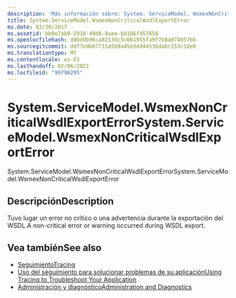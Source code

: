 ```yaml
---
description: 'Más información sobre: System. ServiceModel. WsmexNonCriticalWsdlExportError'
title: System.ServiceModel.WsmexNonCriticalWsdlExportError
ms.date: 03/30/2017
ms.assetid: bb0e7ab9-2918-49d8-8aee-bb186f457658
ms.openlocfilehash: ddbddb96ca8213dc5c061955fa9f7b8a074057bb
ms.sourcegitcommit: ddf7edb67715a5b9a45e3dd44536dabc153c1de0
ms.translationtype: MT
ms.contentlocale: es-ES
ms.lasthandoff: 02/06/2021
ms.locfileid: "99798295"
---
```

# <a name="systemservicemodelwsmexnoncriticalwsdlexporterror"></a><span data-ttu-id="2f403-103">System.ServiceModel.WsmexNonCriticalWsdlExportError</span><span class="sxs-lookup"><span data-stu-id="2f403-103">System.ServiceModel.WsmexNonCriticalWsdlExportError</span></span>

<span data-ttu-id="2f403-104">System.ServiceModel.WsmexNonCriticalWsdlExportError</span><span class="sxs-lookup"><span data-stu-id="2f403-104">System.ServiceModel.WsmexNonCriticalWsdlExportError</span></span>  
  
## <a name="description"></a><span data-ttu-id="2f403-105">Descripción</span><span class="sxs-lookup"><span data-stu-id="2f403-105">Description</span></span>  

 <span data-ttu-id="2f403-106">Tuvo lugar un error no crítico o una advertencia durante la exportación del WSDL.</span><span class="sxs-lookup"><span data-stu-id="2f403-106">A non-critical error or warning occurred during WSDL export.</span></span>  
  
## <a name="see-also"></a><span data-ttu-id="2f403-107">Vea también</span><span class="sxs-lookup"><span data-stu-id="2f403-107">See also</span></span>

- [<span data-ttu-id="2f403-108">Seguimiento</span><span class="sxs-lookup"><span data-stu-id="2f403-108">Tracing</span></span>](index.md)
- [<span data-ttu-id="2f403-109">Uso del seguimiento para solucionar problemas de su aplicación</span><span class="sxs-lookup"><span data-stu-id="2f403-109">Using Tracing to Troubleshoot Your Application</span></span>](using-tracing-to-troubleshoot-your-application.md)
- [<span data-ttu-id="2f403-110">Administración y diagnóstico</span><span class="sxs-lookup"><span data-stu-id="2f403-110">Administration and Diagnostics</span></span>](../index.md)
